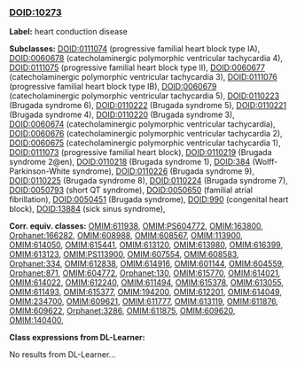 
### [DOID:10273](http://purl.obolibrary.org/obo/DOID_10273)
**Label:** heart conduction disease

**Subclasses:** [DOID:0111074](http://purl.obolibrary.org/obo/DOID_0111074) (progressive familial heart block type IA), [DOID:0060678](http://purl.obolibrary.org/obo/DOID_0060678) (catecholaminergic polymorphic ventricular tachycardia 4), [DOID:0111075](http://purl.obolibrary.org/obo/DOID_0111075) (progressive familial heart block type II), [DOID:0060677](http://purl.obolibrary.org/obo/DOID_0060677) (catecholaminergic polymorphic ventricular tachycardia 3), [DOID:0111076](http://purl.obolibrary.org/obo/DOID_0111076) (progressive familial heart block type IB), [DOID:0060679](http://purl.obolibrary.org/obo/DOID_0060679) (catecholaminergic polymorphic ventricular tachycardia 5), [DOID:0110223](http://purl.obolibrary.org/obo/DOID_0110223) (Brugada syndrome 6), [DOID:0110222](http://purl.obolibrary.org/obo/DOID_0110222) (Brugada syndrome 5), [DOID:0110221](http://purl.obolibrary.org/obo/DOID_0110221) (Brugada syndrome 4), [DOID:0110220](http://purl.obolibrary.org/obo/DOID_0110220) (Brugada syndrome 3), [DOID:0060674](http://purl.obolibrary.org/obo/DOID_0060674) (catecholaminergic polymorphic ventricular tachycardia), [DOID:0060676](http://purl.obolibrary.org/obo/DOID_0060676) (catecholaminergic polymorphic ventricular tachycardia 2), [DOID:0060675](http://purl.obolibrary.org/obo/DOID_0060675) (catecholaminergic polymorphic ventricular tachycardia 1), [DOID:0111073](http://purl.obolibrary.org/obo/DOID_0111073) (progressive familial heart block), [DOID:0110219](http://purl.obolibrary.org/obo/DOID_0110219) (Brugada syndrome 2@en), [DOID:0110218](http://purl.obolibrary.org/obo/DOID_0110218) (Brugada syndrome 1), [DOID:384](http://purl.obolibrary.org/obo/DOID_384) (Wolff-Parkinson-White syndrome), [DOID:0110226](http://purl.obolibrary.org/obo/DOID_0110226) (Brugada syndrome 9), [DOID:0110225](http://purl.obolibrary.org/obo/DOID_0110225) (Brugada syndrome 8), [DOID:0110224](http://purl.obolibrary.org/obo/DOID_0110224) (Brugada syndrome 7), [DOID:0050793](http://purl.obolibrary.org/obo/DOID_0050793) (short QT syndrome), [DOID:0050650](http://purl.obolibrary.org/obo/DOID_0050650) (familial atrial fibrillation), [DOID:0050451](http://purl.obolibrary.org/obo/DOID_0050451) (Brugada syndrome), [DOID:990](http://purl.obolibrary.org/obo/DOID_990) (congenital heart block), [DOID:13884](http://purl.obolibrary.org/obo/DOID_13884) (sick sinus syndrome), 

**Corr. equiv. classes:** [OMIM:611938](http://purl.obolibrary.org/obo/OMIM_611938), [OMIM:PS604772](http://purl.obolibrary.org/obo/OMIM_PS604772), [OMIM:163800](http://purl.obolibrary.org/obo/OMIM_163800), [Orphanet:166282](http://www.orpha.net/ORDO/Orphanet_166282), [OMIM:608988](http://purl.obolibrary.org/obo/OMIM_608988), [OMIM:608567](http://purl.obolibrary.org/obo/OMIM_608567), [OMIM:113900](http://purl.obolibrary.org/obo/OMIM_113900), [OMIM:614050](http://purl.obolibrary.org/obo/OMIM_614050), [OMIM:615441](http://purl.obolibrary.org/obo/OMIM_615441), [OMIM:613120](http://purl.obolibrary.org/obo/OMIM_613120), [OMIM:613980](http://purl.obolibrary.org/obo/OMIM_613980), [OMIM:616399](http://purl.obolibrary.org/obo/OMIM_616399), [OMIM:613123](http://purl.obolibrary.org/obo/OMIM_613123), [OMIM:PS113900](http://purl.obolibrary.org/obo/OMIM_PS113900), [OMIM:607554](http://purl.obolibrary.org/obo/OMIM_607554), [OMIM:608583](http://purl.obolibrary.org/obo/OMIM_608583), [Orphanet:334](http://www.orpha.net/ORDO/Orphanet_334), [OMIM:612838](http://purl.obolibrary.org/obo/OMIM_612838), [OMIM:614916](http://purl.obolibrary.org/obo/OMIM_614916), [OMIM:601144](http://purl.obolibrary.org/obo/OMIM_601144), [OMIM:604559](http://purl.obolibrary.org/obo/OMIM_604559), [Orphanet:871](http://www.orpha.net/ORDO/Orphanet_871), [OMIM:604772](http://purl.obolibrary.org/obo/OMIM_604772), [Orphanet:130](http://www.orpha.net/ORDO/Orphanet_130), [OMIM:615770](http://purl.obolibrary.org/obo/OMIM_615770), [OMIM:614021](http://purl.obolibrary.org/obo/OMIM_614021), [OMIM:614022](http://purl.obolibrary.org/obo/OMIM_614022), [OMIM:612240](http://purl.obolibrary.org/obo/OMIM_612240), [OMIM:611494](http://purl.obolibrary.org/obo/OMIM_611494), [OMIM:615378](http://purl.obolibrary.org/obo/OMIM_615378), [OMIM:613055](http://purl.obolibrary.org/obo/OMIM_613055), [OMIM:611493](http://purl.obolibrary.org/obo/OMIM_611493), [OMIM:615377](http://purl.obolibrary.org/obo/OMIM_615377), [OMIM:194200](http://purl.obolibrary.org/obo/OMIM_194200), [OMIM:612201](http://purl.obolibrary.org/obo/OMIM_612201), [OMIM:614049](http://purl.obolibrary.org/obo/OMIM_614049), [OMIM:234700](http://purl.obolibrary.org/obo/OMIM_234700), [OMIM:609621](http://purl.obolibrary.org/obo/OMIM_609621), [OMIM:611777](http://purl.obolibrary.org/obo/OMIM_611777), [OMIM:613119](http://purl.obolibrary.org/obo/OMIM_613119), [OMIM:611876](http://purl.obolibrary.org/obo/OMIM_611876), [OMIM:609622](http://purl.obolibrary.org/obo/OMIM_609622), [Orphanet:3286](http://www.orpha.net/ORDO/Orphanet_3286), [OMIM:611875](http://purl.obolibrary.org/obo/OMIM_611875), [OMIM:609620](http://purl.obolibrary.org/obo/OMIM_609620), [OMIM:140400](http://purl.obolibrary.org/obo/OMIM_140400), 

**Class expressions from DL-Learner:**

No results from DL-Learner...



